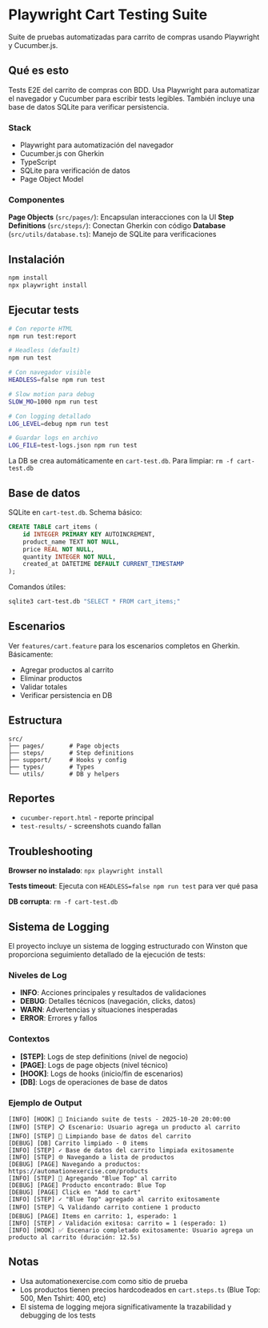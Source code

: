 # Playwright Cart Testing Suite

Suite de pruebas automatizadas para carrito de compras usando Playwright y Cucumber.js.

## Qué es esto

Tests E2E del carrito de compras con BDD. Usa Playwright para automatizar el navegador y Cucumber para escribir tests legibles. También incluye una base de datos SQLite para verificar persistencia.

### Stack
- Playwright para automatización del navegador
- Cucumber.js con Gherkin 
- TypeScript
- SQLite para verificación de datos
- Page Object Model

### Componentes

**Page Objects** (`src/pages/`): Encapsulan interacciones con la UI
**Step Definitions** (`src/steps/`): Conectan Gherkin con código
**Database** (`src/utils/database.ts`): Manejo de SQLite para verificaciones

## Instalación

```bash
npm install
npx playwright install
```

## Ejecutar tests

```bash
# Con reporte HTML
npm run test:report

# Headless (default)
npm run test

# Con navegador visible
HEADLESS=false npm run test

# Slow motion para debug
SLOW_MO=1000 npm run test

# Con logging detallado
LOG_LEVEL=debug npm run test

# Guardar logs en archivo
LOG_FILE=test-logs.json npm run test
```

La DB se crea automáticamente en `cart-test.db`. Para limpiar: `rm -f cart-test.db`

## Base de datos

SQLite en `cart-test.db`. Schema básico:

```sql
CREATE TABLE cart_items (
    id INTEGER PRIMARY KEY AUTOINCREMENT,
    product_name TEXT NOT NULL,
    price REAL NOT NULL,
    quantity INTEGER NOT NULL,
    created_at DATETIME DEFAULT CURRENT_TIMESTAMP
);
```

Comandos útiles:
```bash
sqlite3 cart-test.db "SELECT * FROM cart_items;"
```

## Escenarios

Ver `features/cart.feature` para los escenarios completos en Gherkin. Básicamente:
- Agregar productos al carrito
- Eliminar productos
- Validar totales
- Verificar persistencia en DB

## Estructura

```
src/
├── pages/       # Page objects
├── steps/       # Step definitions  
├── support/     # Hooks y config
├── types/       # Types
└── utils/       # DB y helpers
```

## Reportes

- `cucumber-report.html` - reporte principal
- `test-results/` - screenshots cuando fallan

## Troubleshooting

**Browser no instalado**: `npx playwright install`

**Tests timeout**: Ejecuta con `HEADLESS=false npm run test` para ver qué pasa

**DB corrupta**: `rm -f cart-test.db`

## Sistema de Logging

El proyecto incluye un sistema de logging estructurado con Winston que proporciona seguimiento detallado de la ejecución de tests:

### Niveles de Log
- **INFO**: Acciones principales y resultados de validaciones
- **DEBUG**: Detalles técnicos (navegación, clicks, datos)
- **WARN**: Advertencias y situaciones inesperadas
- **ERROR**: Errores y fallos

### Contextos
- **[STEP]**: Logs de step definitions (nivel de negocio)
- **[PAGE]**: Logs de page objects (nivel técnico)
- **[HOOK]**: Logs de hooks (inicio/fin de escenarios)
- **[DB]**: Logs de operaciones de base de datos

### Ejemplo de Output
```
[INFO] [HOOK] 🚀 Iniciando suite de tests - 2025-10-20 20:00:00
[INFO] [STEP] 📋 Escenario: Usuario agrega un producto al carrito
[INFO] [STEP] 🧹 Limpiando base de datos del carrito
[DEBUG] [DB] Carrito limpiado - 0 items
[INFO] [STEP] ✓ Base de datos del carrito limpiada exitosamente
[INFO] [STEP] 🌐 Navegando a lista de productos
[DEBUG] [PAGE] Navegando a productos: https://automationexercise.com/products
[INFO] [STEP] 🛒 Agregando "Blue Top" al carrito
[DEBUG] [PAGE] Producto encontrado: Blue Top
[DEBUG] [PAGE] Click en "Add to cart"
[INFO] [STEP] ✓ "Blue Top" agregado al carrito exitosamente
[INFO] [STEP] 🔍 Validando carrito contiene 1 producto
[DEBUG] [PAGE] Items en carrito: 1, esperado: 1
[INFO] [STEP] ✓ Validación exitosa: carrito = 1 (esperado: 1)
[INFO] [HOOK] ✅ Escenario completado exitosamente: Usuario agrega un producto al carrito (duración: 12.5s)
```

## Notas

- Usa automationexercise.com como sitio de prueba
- Los productos tienen precios hardcodeados en `cart.steps.ts` (Blue Top: 500, Men Tshirt: 400, etc)
- El sistema de logging mejora significativamente la trazabilidad y debugging de los tests

